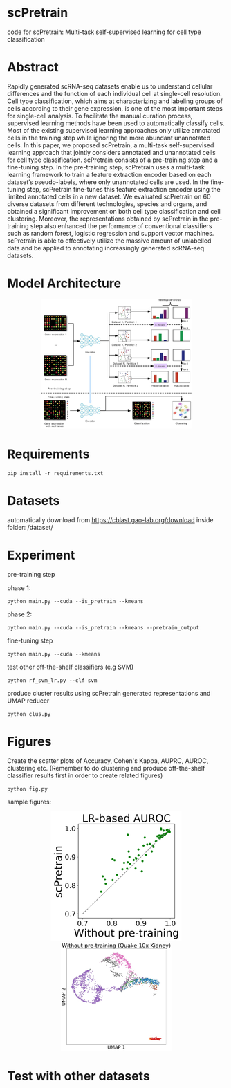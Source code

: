 # scPretrain
code for scPretrain: Multi-task self-supervised learning for cell type classification

# Abstract
Rapidly generated scRNA-seq datasets enable us to understand cellular differences and the function
of each individual cell at single-cell resolution. Cell type classification, which aims at characterizing
and labeling groups of cells according to their gene expression, is one of the most important steps for
single-cell analysis. To facilitate the manual curation process, supervised learning methods have been
used to automatically classify cells. Most of the existing supervised learning approaches only utilize
annotated cells in the training step while ignoring the more abundant unannotated cells. In this paper,
we proposed scPretrain, a multi-task self-supervised learning approach that jointly considers
annotated and unannotated cells for cell type classification. scPretrain consists of a pre-training step
and a fine-tuning step. In the pre-training step, scPretrain uses a multi-task learning framework to
train a feature extraction encoder based on each dataset’s pseudo-labels, where only unannotated cells
are used. In the fine-tuning step, scPretrain fine-tunes this feature extraction encoder using the limited
annotated cells in a new dataset. We evaluated scPretrain on 60 diverse datasets from different
technologies, species and organs, and obtained a significant improvement on both cell type
classification and cell clustering. Moreover, the representations obtained by scPretrain in the
pre-training step also enhanced the performance of conventional classifiers such as random forest,
logistic regression and support vector machines. scPretrain is able to effectively utilize the massive
amount of unlabelled data and be applied to annotating increasingly generated scRNA-seq datasets.

# Model Architecture
<p align='center'>
<img src="figs/model.jpg" height="300"/>
</p>

# Requirements
```
pip install -r requirements.txt
```
# Datasets
automatically download from https://cblast.gao-lab.org/download
inside folder: /dataset/

# Experiment

pre-training step

phase 1:
```
python main.py --cuda --is_pretrain --kmeans 
```

phase 2:
```
python main.py --cuda --is_pretrain --kmeans --pretrain_output
```

fine-tuning step

```
python main.py --cuda --kmeans 
```

test other off-the-shelf classifiers (e.g SVM)

```
python rf_svm_lr.py --clf svm 
```
produce cluster results using scPretrain generated representations and UMAP reducer

```
python clus.py 
```

# Figures

Create the scatter plots of Accuracy, Cohen's Kappa, AUPRC, AUROC, clustering etc. (Remember to do clustering and produce off-the-shelf classifier results first in order to create related figures)

```
python fig.py
```
sample figures:
<p align='center'>
<img src="figs/sample1.jpeg" height="300"/>
<img src="figs/sample2.jpeg" height="250"/>


# Test with other datasets



